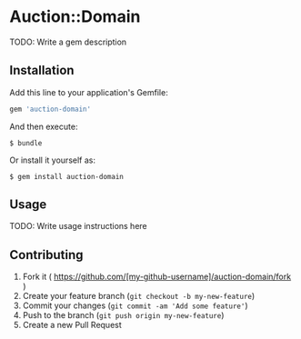 # Auction::Domain

TODO: Write a gem description

## Installation

Add this line to your application's Gemfile:

```ruby
gem 'auction-domain'
```

And then execute:

    $ bundle

Or install it yourself as:

    $ gem install auction-domain

## Usage

TODO: Write usage instructions here

## Contributing

1. Fork it ( https://github.com/[my-github-username]/auction-domain/fork )
2. Create your feature branch (`git checkout -b my-new-feature`)
3. Commit your changes (`git commit -am 'Add some feature'`)
4. Push to the branch (`git push origin my-new-feature`)
5. Create a new Pull Request
